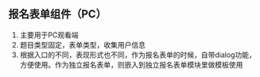 ## 报名表单组件（PC）


1. 主要用于PC观看端
2. 题目类型固定，表单类型，收集用户信息
3. 根据入口的不同，表现形式也不同，作为报名表单的时候，自带dialog功能，方便使用。作为独立报名表单，则嵌入到独立报名表单模块里做模板使用


